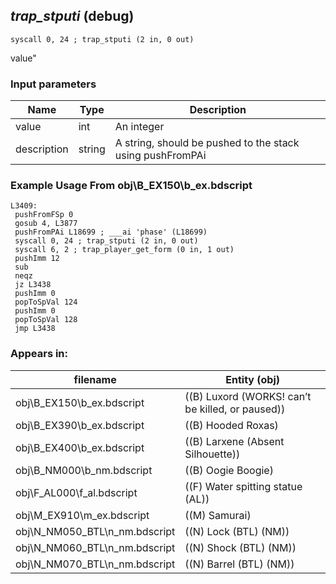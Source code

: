 ## *trap_stputi* (debug)

`syscall 0, 24 ; trap_stputi (2 in, 0 out)`

value"

### Input parameters
| Name | Type | Description
|------|------|------------
| value   | int   | An integer
| description   | string   | A string, should be pushed to the stack using pushFromPAi


### Example Usage From obj\B_EX150\b_ex.bdscript
```plaintext
L3409:
 pushFromFSp 0
 gosub 4, L3877
 pushFromPAi L18699 ; ___ai 'phase' (L18699)
 syscall 0, 24 ; trap_stputi (2 in, 0 out)
 syscall 6, 2 ; trap_player_get_form (0 in, 1 out)
 pushImm 12
 sub 
 neqz 
 jz L3438
 pushImm 0
 popToSpVal 124
 pushImm 0
 popToSpVal 128
 jmp L3438
```


### Appears in:
| filename | Entity (obj)
|----------|-------------
| obj\B_EX150\b_ex.bdscript       | ((B) Luxord (WORKS! can’t be killed, or paused))          
| obj\B_EX390\b_ex.bdscript       | ((B) Hooded Roxas)          
| obj\B_EX400\b_ex.bdscript       | ((B) Larxene (Absent Silhouette))          
| obj\B_NM000\b_nm.bdscript       | ((B) Oogie Boogie)          
| obj\F_AL000\f_al.bdscript       | ((F) Water spitting statue (AL))          
| obj\M_EX910\m_ex.bdscript       | ((M) Samurai)          
| obj\N_NM050_BTL\n_nm.bdscript       | ((N) Lock (BTL) (NM))          
| obj\N_NM060_BTL\n_nm.bdscript       | ((N) Shock (BTL) (NM))          
| obj\N_NM070_BTL\n_nm.bdscript       | ((N) Barrel (BTL) (NM))          




